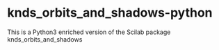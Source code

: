 # knds_orbits_and_shadows-python
This is a Python3 enriched version of the Scilab package knds_orbits_and_shadows
